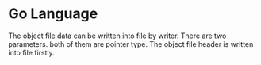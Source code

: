 # Go Language

The object file data can be written into file by writer. There are two parameters. both of them are pointer type. The object file header is written into file firstly. 